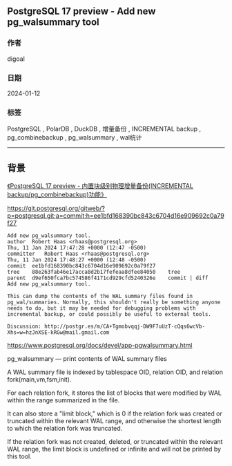 ## PostgreSQL 17 preview - Add new pg_walsummary tool       
                                      
### 作者                                      
digoal                                      
                                      
### 日期                                      
2024-01-12                               
                                      
### 标签                                      
PostgreSQL , PolarDB , DuckDB , 增量备份 , INCREMENTAL backup , pg_combinebackup , pg_walsummary , wal统计     
                                      
----                                      
                                      
## 背景    
[《PostgreSQL 17 preview - 内置块级别物理增量备份(INCREMENTAL backup/pg_combinebackup)功能》](../202312/20231222_01.md)    
  
https://git.postgresql.org/gitweb/?p=postgresql.git;a=commit;h=ee1bfd168390bc843c6704d16e909692c0a79f27  
```  
Add new pg_walsummary tool.  
author	Robert Haas <rhaas@postgresql.org>	  
Thu, 11 Jan 2024 17:47:28 +0000 (12:47 -0500)  
committer	Robert Haas <rhaas@postgresql.org>	  
Thu, 11 Jan 2024 17:48:27 +0000 (12:48 -0500)  
commit	ee1bfd168390bc843c6704d16e909692c0a79f27  
tree	88e263fab46e17acca8d2b17fefeaa8dfee84050	tree  
parent	d9ef650fca7bc574586f4171cd929cfd5240326e	commit | diff  
Add new pg_walsummary tool.  
  
This can dump the contents of the WAL summary files found in  
pg_wal/summaries. Normally, this shouldn't really be something anyone  
needs to do, but it may be needed for debugging problems with  
incremental backup, or could possibly be useful to external tools.  
  
Discussion: http://postgr.es/m/CA+Tgmobvqqj-DW9F7uUzT-cQqs6wcVb-Xhs=w=hzJnXSE-kRGw@mail.gmail.com  
```  
  
https://www.postgresql.org/docs/devel/app-pgwalsummary.html  
  
pg_walsummary — print contents of WAL summary files  
  
A WAL summary file is indexed by tablespace OID, relation OID, and relation fork(main,vm,fsm,init).   
  
For each relation fork, it stores the list of blocks that were modified by WAL within the range summarized in the file.   
  
It can also store a "limit block," which is 0 if the relation fork was created or truncated within the relevant WAL range, and otherwise the shortest length to which the relation fork was truncated.   
  
If the relation fork was not created, deleted, or truncated within the relevant WAL range, the limit block is undefined or infinite and will not be printed by this tool.  
  
  
